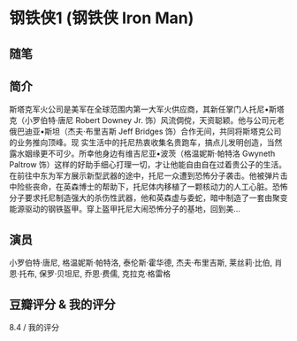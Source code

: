# 钢铁侠1 (钢铁侠 Iron Man)

## 随笔

## 简介

斯塔克军火公司是美军在全球范围内第一大军火供应商，其新任掌门人托尼•斯塔克（小罗伯特·唐尼 Robert Downey Jr. 饰）风流倜傥，天资聪颖。他与公司元老俄巴迪亚•斯坦（杰夫·布里吉斯 Jeff Bridges 饰）合作无间，共同将斯塔克公司的业务推向顶峰。现 实生活中的托尼热衷收集名贵跑车，搞点儿发明创造，当然露水姻缘更不可少。所幸他身边有维吉尼亚•波茨（格温妮斯·帕特洛 Gwyneth Paltrow 饰）这样的好助手细心打理一切，才让他能自由自在过着贵公子的生活。在前往中东为军方展示新型武器的途中，托尼一众遭到恐怖分子袭击。他被弹片击中险些丧命，在英森博士的帮助下，托尼体内移植了一颗核动力的人工心脏。恐怖分子要求托尼制造强大的杀伤性武器，他和英森虚与委蛇，暗中制造了一套由聚变能源驱动的钢铁盔甲。穿上盔甲托尼大闹恐怖分子的基地，回到美...

## 演员

小罗伯特·唐尼, 格温妮斯·帕特洛, 泰伦斯·霍华德, 杰夫·布里吉斯, 莱丝莉·比伯, 肖恩·托布, 保罗·贝坦尼, 乔恩·费儒, 克拉克·格雷格

## 豆瓣评分 & 我的评分

8.4 / 我的评分
